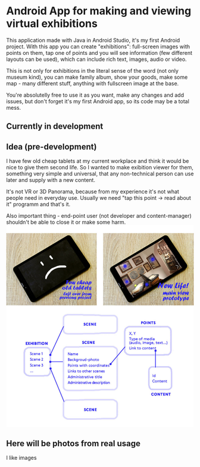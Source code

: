 # Android App for making and viewing virtual exhibitions
This application made with Java in Android Studio, it's my first Android project.
With this app you can create "exhibitions": full-screen images with points on them, tap one of points and you will see information (few different layouts can be used), which can include rich text, images, audio or video.

This is not only for exhibitions in the literal sense of the word (not only museum kind), you can make family album, show your goods, make some map - many different stuff, anything with fullscreen image at the base.

You're absolutelly free to use it as you want, make any changes and add issues, but don't forget it's my first Android app, so its code may be a total mess.

## Currently in development 

## Idea (pre-development)
I have few old cheap tablets at my current workplace and think it would be nice to give them second life. So I wanted to make exibition viewer for them, something very simple and universal, that any non-technical person can use later and supply with a new content.

It's not VR or 3D Panorama, because from my experience it's not what people need in everyday use. Usually we need "tap this point -> read about it" programm and that's it. 

Also important thing - end-point user (not developer and content-manager) shouldn't be able to close it or make some harm. 
![my_image_1](https://raw.githubusercontent.com/Hexronimo/exhibition/master/idea.jpg)


## Here will be photos from real usage
I like images
